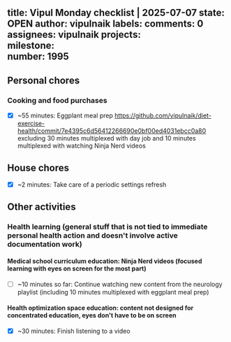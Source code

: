 title:	Vipul Monday checklist | 2025-07-07
state:	OPEN
author:	vipulnaik
labels:	
comments:	0
assignees:	vipulnaik
projects:	
milestone:	
number:	1995
--
## Personal chores

### Cooking and food purchases

- [x] ~55 minutes: Eggplant meal prep https://github.com/vipulnaik/diet-exercise-health/commit/7e4395c6d56412266690e0bf00ed4031ebcc0a80 excluding 30 minutes multiplexed with day job and 10 minutes multiplexed with watching Ninja Nerd videos

## House chores

- [x] ~2 minutes: Take care of a periodic settings refresh

## Other activities

### Health learning (general stuff that is not tied to immediate personal health action and doesn't involve active documentation work)

#### Medical school curriculum education: Ninja Nerd videos (focused learning with eyes on screen for the most part)

- [ ] ~10 minutes so far: Continue watching new content from the neurology playlist (including 10 minutes multiplexed with eggplant meal prep)

#### Health optimization space education: content not designed for concentrated education, eyes don't have to be on screen

- [x] ~30 minutes: Finish listening to a video
